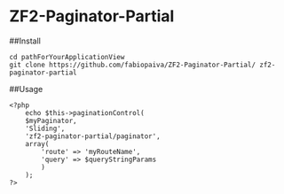 ZF2-Paginator-Partial
=====================

##Install

    cd pathForYourApplicationView
    git clone https://github.com/fabiopaiva/ZF2-Paginator-Partial/ zf2-paginator-partial

##Usage

    <?php
        echo $this->paginationControl(
        $myPaginator, 
        'Sliding', 
        'zf2-paginator-partial/paginator', 
        array(
            'route' => 'myRouteName', 
            'query' => $queryStringParams
            )
        );
    ?>

